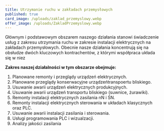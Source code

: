 ```yaml
---
title: Utrzymanie ruchu w zakładach przemysłowych
published: true
card_image: /uploads/zaklad_przemyslowy.webp
offer_image: /uploads/ZakladPrzemyslowy.webp
---
```


Głównym i podstawowym obszarem naszego działania stanowi świadczenie
usług z zakresu utrzymania ruchu w zakresie instalacji elektrycznych
na zakładach przemysłowych. Obecnie nasze działania koncentrują się na
obsłudze dwóch kluczowych kontrachentów, z którymi współpraca układa
się w niez

**Zakres naszej działalności w tym obszarze obejmuje:**

1. Planowane remonty i przeglądy urządzeń elektrycznych.
2. Planowane przeglądy konserwacyjne urządzeńtranspoertu bliskiego.
3. Usuwanie awarii urządzeń elektrycznych produkcyjnych.
4. Usuwanie awarii urządzeń transportu bliskiego (suwnice, żurawiki).
5. Remonty instalacji elektrycznych zasilania nN i ŚN.
6. Remonty instalacji elektrycznych sterowania w układach klasycznych oraz PLC.
7. Usuwanie awarii instalacji zasilania i sterowania.
8. Usługi programowania PLC i wizualzacji.
9. Analizy jakości zasilania
